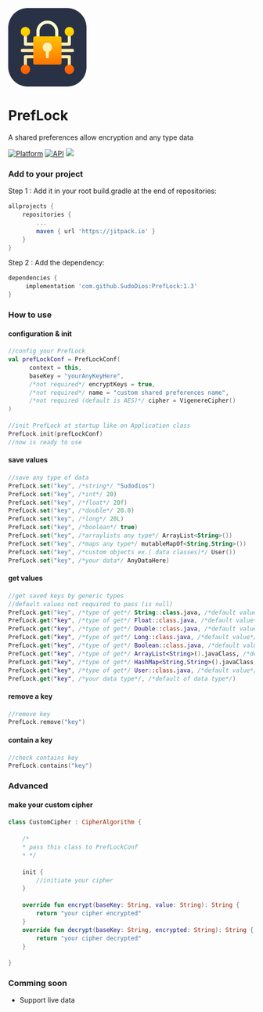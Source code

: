 <img src="https://raw.githubusercontent.com/SudoDios/PrefLock/master/icon.png" alt="drawing" width="160"/>

# PrefLock
A shared preferences allow encryption and any type data

[![Platform](https://img.shields.io/badge/platform-android-green.svg)](http://developer.android.com/index.html)
[![API](https://img.shields.io/badge/API-16%2B-brightgreen.svg?style=flat)](https://android-arsenal.com/api?level=16)
[![](https://jitpack.io/v/SudoDios/PrefLock.svg)](https://jitpack.io/#SudoDios/PrefLock)

### Add to your project
Step 1 : Add it in your root build.gradle at the end of repositories:
```gradle
allprojects {
	repositories {
		...
		maven { url 'https://jitpack.io' }
	}
}
```
Step 2 : Add the dependency:
```gradle
dependencies {
	 implementation 'com.github.SudoDios:PrefLock:1.3'
}
```
### How to use
#### configuration & init
```kotlin
//config your PrefLock
val prefLockConf = PrefLockConf(
      context = this,
      baseKey = "yourAnyKeyHere",
      /*not required*/ encryptKeys = true,
      /*not required*/ name = "custom shared preferences name",
      /*not required (default is AES)*/ cipher = VigenereCipher()
)

//init PrefLock at startup like on Application class
PrefLock.init(prefLockConf)
//now is ready to use
```
#### save values
```kotlin
//save any type of data
PrefLock.set("key", /*string*/ "Sudodios")
PrefLock.set("key", /*int*/ 20)
PrefLock.set("key", /*float*/ 20f)
PrefLock.set("key", /*double*/ 20.0)
PrefLock.set("key", /*long*/ 20L)
PrefLock.set("key", /*boolean*/ true)
PrefLock.set("key", /*arraylists any type*/ ArrayList<String>())
PrefLock.set("key", /*maps any type*/ mutableMapOf<String,String>())
PrefLock.set("key", /*custom objects ex.( data classes)*/ User())
PrefLock.set("key", /*your data*/ AnyDataHere)
```
#### get values
```kotlin
//get saved keys by generic types
//default values not required to pass (is null)
PrefLock.get("key", /*type of get*/ String::class.java, /*default value*/"")
PrefLock.get("key", /*type of get*/ Float::class.java, /*default value*/0f)
PrefLock.get("key", /*type of get*/ Double::class.java, /*default value*/0.0)
PrefLock.get("key", /*type of get*/ Long::class.java, /*default value*/0L)
PrefLock.get("key", /*type of get*/ Boolean::class.java, /*default value*/false)
PrefLock.get("key", /*type of get*/ ArrayList<String>().javaClass, /*default value*/ arrayListOf())
PrefLock.get("key", /*type of get*/ HashMap<String,String>().javaClass, /*default value*/ mutableMapOf())
PrefLock.get("key", /*type of get*/ User::class.java, /*default value*/ User())
PrefLock.get("key", /*your data type*/, /*default of data type*/)
```
#### remove a key
```kotlin
//remove key
PrefLock.remove("key")
```
#### contain a key
```kotlin
//check contains key
PrefLock.contains("key")
```
### Advanced
#### make your custom cipher
```kotlin
class CustomCipher : CipherAlgorithm {

    /*
    * pass this class to PrefLockConf
    * */

    init {
        //initiate your cipher
    }

    override fun encrypt(baseKey: String, value: String): String {
    	return "your cipher encrypted"
    }
    override fun decrypt(baseKey: String, encrypted: String): String {
        return "your cipher decrypted"
    }

}
```
### Comming soon
- Support live data
